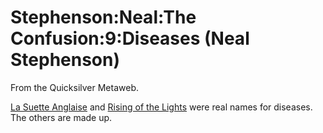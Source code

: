 
# Stephenson:Neal:The Confusion:9:Diseases (Neal Stephenson)

From the Quicksilver Metaweb.

[La Suette Anglaise](/la-suette-anglaise) and [Rising of the Lights](/rising-of-the-lights) were real names for diseases. The others are made up.
